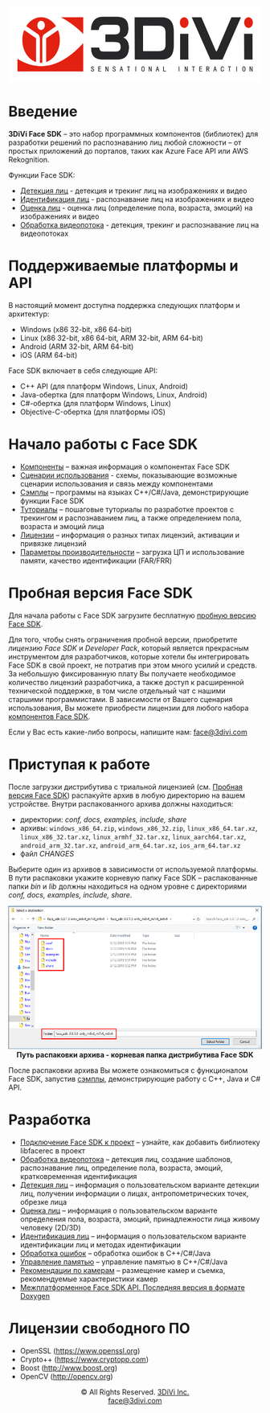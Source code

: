<p align="center">
<a href="https://face.3divi.com/ru"><img src="doc/img/3divi_logo.png" width="600" height="150" title="3DiVi Logo" alt="Logo"></a>
</p>

# Введение

**3DiVi Face SDK** – это набор программных компонентов (библиотек) для разработки решений по распознаванию лиц любой сложности – от простых приложений до порталов, таких как Azure Face API или AWS Rekognition.

Функции Face SDK: 
* [Детекция лиц](doc/development/face_capturing.md) - детекция и трекинг лиц на изображениях и видео 
* [Идентификация лиц](doc/development/face_identification.md) - распознавание лиц на изображениях и видео 
* [Оценка лиц](doc/development/face_estimation.md) - оценка лиц (определение пола, возраста, эмоций) на изображениях и видео
* [Обработка видеопотока](doc/development/video_stream_processing.md) - детекция, трекинг и распознавание лиц на видеопотоках 

# Поддерживаемые платформы и API

В настоящий момент доступна поддержка следующих платформ и архитектур:

* Windows (x86 32-bit, x86 64-bit)
* Linux (x86 32-bit, x86 64-bit, ARM 32-bit, ARM 64-bit)
* Android (ARM 32-bit, ARM 64-bit)
* iOS (ARM 64-bit)

Face SDK включает в себя следующие API:

* C++ API (для платформ Windows, Linux, Android)
* Java-обертка (для платформ Windows, Linux, Android)
* C#-обертка (для платформ Windows, Linux)
* Objective-C-обертка (для платформы iOS)

# Начало работы с Face SDK 

* [Компоненты](doc/components.md) – важная информация о компонентах Face SDK
* [Сценарии использования](doc/use_cases.md) - схемы, показывающие возможные сценарии использования и связь между компонентами
* [Сэмплы](doc/samples) – программы на языках C++/C#/Java, демонстрирующие функции Face SDK
* [Туториалы](doc/tutorials) – пошаговые туториалы по разработке проектов с трекингом и распознаванием лиц, а также определением пола, возраста и эмоций лица
* [Лицензии](doc/licenses.md) – информация о разных типах лицензий, активации и привязке лицензий 
* [Параметры производительности](doc/performance_parameters.md) – загрузка ЦП и использование памяти, качество идентификации (FAR/FRR) 

# Пробная версия Face SDK 

Для начала работы с Face SDK загрузите бесплатную [пробную версию Face SDK](https://face.3divi.com/ru/products/face_sdk/face_sdk_trial).

Для того, чтобы снять ограничения пробной версии, приобретите *лицензию Face SDK* и *Developer Pack*, который является прекрасным инструментом для разработчиков, которые хотели бы интегрировать Face SDK в свой проект, не потратив при этом много усилий и средств. За небольшую фиксированную плату Вы получаете необходимое количество лицензий разработчика, а также доступ к расширенной технической поддержке, в том числе отдельный чат с нашими старшими программистами. В зависимости от Вашего сценария использования, Вы можете приобрести лицензии для любого набора [компонентов Face SDK](doc/components.md). 

Если у Вас есть какие-либо вопросы, напишите нам: face@3divi.com 

# Приступая к работе

После загрузки дистрибутива с триальной лицензией (см. [Пробная версия Face SDK](#пробная-версия-face-sdk)) распакуйте архив в любую директорию на вашем устройстве. Внутри распакованного архива должны находиться:
* директории: *conf, docs, examples, include, share*
* архивы: `windows_x86_64.zip`, `windows_x86_32.zip`, `linux_x86_64.tar.xz`, `linux_x86_32.tar.xz`, `linux_armhf_32.tar.xz`, `linux_aarch64.tar.xz`, `android_arm_32.tar.xz`, `android_arm_64.tar.xz`, `ios_arm_64.tar.xz`
* файл *CHANGES*

Выберите один из архивов в зависимости от используемой платформы. В пути распаковки укажите корневую папку Face SDK – распакованные папки *bin* и *lib* должны находиться на одном уровне с директориями *conf, docs, examples, include, share*.

<p align="center">
<img width="700" src="doc/img/cpp_extract_OS.png"><br>
<b>Путь распаковки архива - корневая папка дистрибутива Face SDK</b><br>
</p>

После распаковки архива Вы можете ознакомиться с функционалом Face SDK, запустив [сэмплы](doc/samples), демонстрирующие работу с C++, Java и C# API.

# Разработка 

* [Подключение Face SDK к проект](doc/development/connect_facesdk.md) – узнайте, как добавить библиотеку libfacerec в проект 
* [Обработка видеопотока](doc/development/video_stream_processing.md) – детекция лиц, создание шаблонов, распознавание лиц, определение пола, возраста, эмоций, кратковременная идентификация
* [Детекция лиц](doc/development/face_capturing.md) – информация о пользовательском варианте детекции лиц, получении информации о лицах, антропометрических точек, обрезке лица
* [Оценка лиц](doc/development/face_estimation.md) – информация о пользовательском варианте определения пола, возраста, эмоций, принадлежности лица живому человеку (2D/3D)
* [Идентификация лиц](doc/development/face_identification.md) – информация о пользовательском варианте идентификации лиц и методах идентификации
* [Обработка ошибок](doc/development/error_handling.md) – обработка ошибок в C++/C#/Java
* [Управление памятью](doc/development/memory_management.md) – управление памятью в C++/C#/Java
* [Рекомендации по камерам](doc/guidelines_for_cameras.md) – размещение камер и съемка, рекомендуемые характеристики камер
* [Межплатформенное Face SDK API. Последняя версия в формате Doxygen](http://download.3divi.com/facesdk/0d88ba7c-9a5d-45cd-897a-406fb1fca2d4/latest_docs/russian/annotated.html)

# Лицензии свободного ПО

* OpenSSL (https://www.openssl.org)
* Crypto++ (https://www.cryptopp.com)
* Boost (http://www.boost.org)
* OpenCV (http://opencv.org)

<div align="center">© All Rights Reserved. <a href="https://3divi.com/">3DiVi Inc.</a></div>
<div align="center"><a href="mailto: face@3divi.com">face@3divi.com</a></div>
